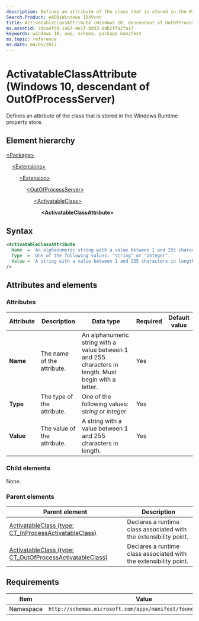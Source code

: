 ```yaml
---
description: Defines an attribute of the class that is stored in the Windows Runtime property store (Windows 10, descendant of OutOfProcessServer).
Search.Product: eADQiWindows 10XVcnh
title: ActivatableClassAttribute (Windows 10, descendant of OutOfProcessServer)
ms.assetid: 74ca4fd4-1a67-4e1f-b933-89b2ffa2fa17
keywords: windows 10, uwp, schema, package manifest
ms.topic: reference
ms.date: 04/05/2017
---
```


# ActivatableClassAttribute (Windows 10, descendant of OutOfProcessServer)

Defines an attribute of the class that is stored in the Windows Runtime property store.

## Element hierarchy

[\<Package\>](element-package.md)

&nbsp;&nbsp;&nbsp;&nbsp;[\<Extensions\>](element-extensions.md)

&nbsp;&nbsp;&nbsp;&nbsp; &nbsp;&nbsp;&nbsp;&nbsp;[\<Extension\>](element-extension.md)

&nbsp;&nbsp;&nbsp;&nbsp; &nbsp;&nbsp;&nbsp;&nbsp; &nbsp;&nbsp;&nbsp;&nbsp;[\<OutOfProcessServer\>](element-outofprocessserver.md)

&nbsp;&nbsp;&nbsp;&nbsp; &nbsp;&nbsp;&nbsp;&nbsp; &nbsp;&nbsp;&nbsp;&nbsp; &nbsp;&nbsp;&nbsp;&nbsp;[\<ActivatableClass\>](element-1-activatableclass.md)

&nbsp;&nbsp;&nbsp;&nbsp; &nbsp;&nbsp;&nbsp;&nbsp; &nbsp;&nbsp;&nbsp;&nbsp; &nbsp;&nbsp;&nbsp;&nbsp; &nbsp;&nbsp;&nbsp;&nbsp;**\<ActivatableClassAttribute\>**

## Syntax

```xml
<ActivatableClassAttribute 
  Name  = 'An alphanumeric string with a value between 1 and 255 characters in length. Must begin with a letter.'
  Type  = 'One of the following values: "string" or "integer".'
  Value = 'A string with a value between 1 and 255 characters in length.'
/>
```

## Attributes and elements

### Attributes

| Attribute | Description | Data type | Required | Default value |
|-|-|-|-|-|
| **Name** | The name of the attribute. | An alphanumeric string with a value between 1 and 255 characters in length. Must begin with a letter. | Yes |  |
| **Type** | The type of the attribute. | One of the following values: *string* or *integer* | Yes |  |
| **Value** | The value of the attribute. | A string with a value between 1 and 255 characters in length. | Yes |  |

### Child elements

None.

### Parent elements

| Parent element | Description |
|-|-|
| [ActivatableClass (type: CT_InProcessActivatableClass)](element-activatableclass.md) | Declares a runtime class associated with the extensibility point. |
| [ActivatableClass (type: CT_OutOfProcessActivatableClass)](element-1-activatableclass.md) | Declares a runtime class associated with the extensibility point. |

## Requirements

| Item  | Value  |
|--|--|
| Namespace | `http://schemas.microsoft.com/appx/manifest/foundation/windows10` |
